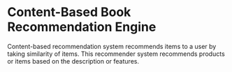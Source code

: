 # Content-Based Book Recommendation Engine

Content-based recommendation system recommends items to a user by taking similarity of items. This recommender system recommends products or items based on the description or features.

